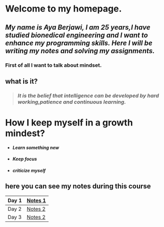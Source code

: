 
#  Welcome to my homepage.

## *My name is Aya Berjawi, I am 25 years,I have studied bionedical engineering and I want to enhance my programming skills. Here I will be writing my notes and solving my assignments.*

### First of all I want to talk about mindset.

## what is it?


> ###  *It is the belief that intelligence can be developed by hard working,patience and continuous learning.* 

# How I keep myself in a growth mindest?
- ####   ***Learn something new***
- ####  ***Keep focus*** 
- ####  ***criticize myself*** 

## here you can see my notes during this course
| Day 1  | [Notes 1](https://ayaabe95.github.io/reading-notes/)  |
| ------ | ----------------------------------------------------  |     
| Day 2  | [Notes 2](https://ayaabe95.github.io/reading-notes2/) |
| Day 3  | [Notes 2](https://ayaabe95.github.io/readingnotes-3/) |





